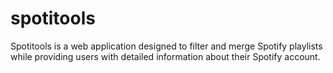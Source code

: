 # spotitools
Spotitools is a web application designed to filter and merge Spotify playlists while providing users with detailed information about their Spotify account.
